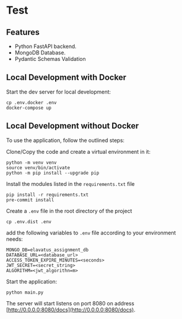 # Test

## Features

+ Python FastAPI backend.
+ MongoDB Database.
+ Pydantic Schemas Validation


## Local Development with Docker

Start the dev server for local development:

```shell
cp .env.docker .env
docker-compose up
```


## Local Development without Docker

To use the application, follow the outlined steps:

Clone/Copy the code and create a virtual environment in it:
```shell
python -m venv venv
source venv/bin/activate
python -m pip install --upgrade pip
```
Install the modules listed in the `requirements.txt` file
```shell
pip install -r requirements.txt
pre-commit install
```
Create a `.env` file in the root directory of the project
```shell
cp .env.dist .env
```
add the following variables to `.env` file according to your environment needs:
```shell
MONGO_DB=elavatus_assignment_db
DATABASE_URL=<database_url>
ACCESS_TOKEN_EXPIRE_MINUTES=<seconds>
JWT_SECRET=<secret_string>
ALGORITHM=<jwt_algorithn=m>
```
Start the application:
```shell
python main.py
```

The server will start listens on port 8080 on address [http://0.0.0.0:8080/docs](http://0.0.0.0:8080/docs).
